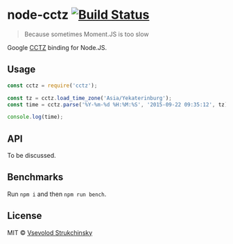 # node-cctz [![Build Status](https://travis-ci.org/floatdrop/node-cctz.svg?branch=master)](https://travis-ci.org/floatdrop/node-cctz)

> Because sometimes Moment.JS is too slow

Google [CCTZ](https://github.com/google/cctz) binding for Node.JS.

## Usage

```js
const cctz = require('cctz');

const tz = cctz.load_time_zone('Asia/Yekaterinburg');
const time = cctz.parse('%Y-%m-%d %H:%M:%S', '2015-09-22 09:35:12', tz);

console.log(time);
```

## API

To be discussed.

## Benchmarks

Run `npm i` and then `npm run bench`.

## License

MIT © [Vsevolod Strukchinsky](mailto://floatdrop@gmail.com)
